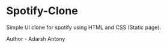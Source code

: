 # Spotify-Clone
Simple UI clone for spotify using HTML and CSS (Static page).

Author - Adarsh Antony
